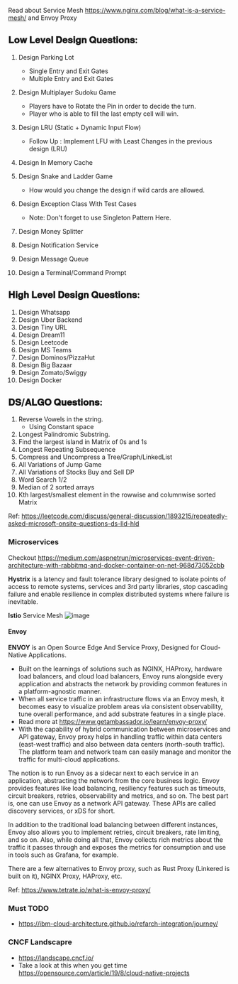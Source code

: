 Read about Service Mesh https://www.nginx.com/blog/what-is-a-service-mesh/ and Envoy Proxy

## 𝐋𝐨𝐰 𝐋𝐞𝐯𝐞𝐥 𝐃𝐞𝐬𝐢𝐠𝐧 𝐐𝐮𝐞𝐬𝐭𝐢𝐨𝐧𝐬:
1. Design Parking Lot
    * Single Entry and Exit Gates
    * Multiple Entry and Exit Gates

2. Design Multiplayer Sudoku Game
    * Players have to Rotate the Pin in order to decide the turn.
    * Player who is able to fill the last empty cell will win.
3. Design LRU (Static + Dynamic Input Flow)
    * Follow Up : Implement LFU with Least Changes in the previous design (LRU)
4. Design In Memory Cache
5. Design Snake and Ladder Game
    * How would you change the design if wild cards are allowed.
6. Design Exception Class With Test Cases
    * Note: Don't forget to use Singleton Pattern Here.
7. Design Money Splitter
8. Design Notification Service
9. Design Message Queue
10. Design a Terminal/Command Prompt

## 𝐇𝐢𝐠𝐡 𝐋𝐞𝐯𝐞𝐥 𝐃𝐞𝐬𝐢𝐠𝐧 𝐐𝐮𝐞𝐬𝐭𝐢𝐨𝐧𝐬:
1. Design Whatsapp
2. Design Uber Backend
3. Design Tiny URL
4. Design Dream11
5. Design Leetcode
6. Design MS Teams
7. Design Dominos/PizzaHut
8. Design Big Bazaar
9. Design Zomato/Swiggy
10. Design Docker

## 𝐃𝐒/𝐀𝐋𝐆𝐎 𝐐𝐮𝐞𝐬𝐭𝐢𝐨𝐧𝐬:
1. Reverse Vowels in the string.
    * Using Constant space
2. Longest Palindromic Substring.
3. Find the largest island in Matrix of 0s and 1s
4. Longest Repeating Subsequence
5. Compress and Uncompress a Tree/Graph/LinkedList
6. All Variations of Jump Game
7. All Variations of Stocks Buy and Sell DP
8. Word Search 1/2
9. Median of 2 sorted arrays
10. Kth largest/smallest element in the rowwise and columnwise sorted Matrix

Ref: https://leetcode.com/discuss/general-discussion/1893215/repeatedly-asked-microsoft-onsite-questions-ds-lld-hld


### Microservices

Checkout https://medium.com/aspnetrun/microservices-event-driven-architecture-with-rabbitmq-and-docker-container-on-net-968d73052cbb

**Hystrix** is a latency and fault tolerance library designed to isolate points of access to remote systems, services and 3rd party libraries, stop cascading failure and enable resilience in complex distributed systems where failure is inevitable.

**Istio** Service Mesh
![image](https://user-images.githubusercontent.com/19663316/169865776-7a5ec52e-6488-4f2a-a939-a0f35ac0edfa.png)

#### Envoy
**ENVOY** is an Open Source Edge And Service Proxy, Designed for Cloud-Native Applications. 
* Built on the learnings of solutions such as NGINX, HAProxy, hardware load balancers, and cloud load balancers, Envoy runs alongside every application and abstracts the network by providing common features in a platform-agnostic manner. 
* When all service traffic in an infrastructure flows via an Envoy mesh, it becomes easy to visualize problem areas via consistent observability, tune overall performance, and add substrate features in a single place.
* Read more at https://www.getambassador.io/learn/envoy-proxy/
* With the capability of hybrid communication between microservices and API gateway, Envoy proxy helps in handling traffic within data centers (east-west traffic) and also between data centers (north-south traffic). The platform team and network team can easily manage and monitor the traffic for multi-cloud applications.

The notion is to run Envoy as a sidecar next to each service in an application, abstracting the network from the core business logic. Envoy provides features like load balancing, resiliency features such as timeouts, circuit breakers, retries, observability and metrics, and so on. The best part is, one can use Envoy as a network API gateway. These APIs are called discovery services, or xDS for short. 

In addition to the traditional load balancing between different instances, Envoy also allows you to implement retries, circuit breakers, rate limiting, and so on. Also, while doing all that, Envoy collects rich metrics about the traffic it passes through and exposes the metrics for consumption and use in tools such as Grafana, for example.

There are a few alternatives to Envoy proxy, such as Rust Proxy (Linkered is built on it), NGINX Proxy, HAProxy, etc. 

Ref: https://www.tetrate.io/what-is-envoy-proxy/

### Must TODO 
* https://ibm-cloud-architecture.github.io/refarch-integration/journey/


### CNCF Landscapre
* https://landscape.cncf.io/
* Take a look at this when you get time https://opensource.com/article/19/8/cloud-native-projects
